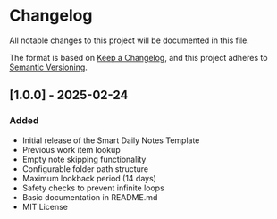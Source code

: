 # Changelog
All notable changes to this project will be documented in this file.

The format is based on [Keep a Changelog](https://keepachangelog.com/en/1.0.0/),
and this project adheres to [Semantic Versioning](https://semver.org/spec/v2.0.0.html).

## [1.0.0] - 2025-02-24
### Added
- Initial release of the Smart Daily Notes Template
- Previous work item lookup
- Empty note skipping functionality
- Configurable folder path structure
- Maximum lookback period (14 days)
- Safety checks to prevent infinite loops
- Basic documentation in README.md
- MIT License